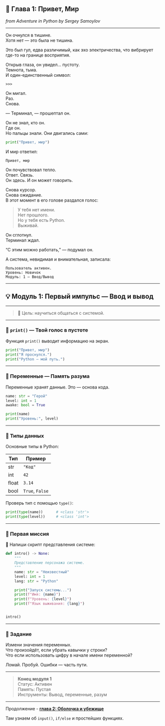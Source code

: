 ## 📖 Глава 1: Привет, Мир

*from Adventure in Python by Sergey Samoylov*

---

Он очнулся в тишине.  
Хотя нет — это была не тишина.

Это был гул, едва различимый, как эхо электричества, что вибрирует где-то на границе восприятия.

Открыв глаза, он увидел… пустоту.  
Темнота, тьма.  
И один-единственный символ:

```
>>>
```

Он мигал.  
Раз.  
Снова.  

— Терминал, — прошептал он.  

Он не знал, кто он.  
Где он.  
Но пальцы знали. Они двигались сами:

```python
print("Привет, мир")
```

И мир ответил:

```
Привет, мир
```

Он почувствовал тепло.  
Ответ. Связь.  
Он здесь. И он может говорить.

Снова курсор.  
Снова ожидание.  
В этот момент в его голове раздался голос:

> У тебя нет имени.  
> Нет прошлого.  
> Но у тебя есть Python.  
> Выживай.  

Он сглотнул.  
Терминал ждал.

“С этим можно работать,” — подумал он.

А система, невидимая и внимательная, записала:

```
Пользователь активен.
Уровень: Новичок
Модуль: 1 – Ввод/Вывод
```

---

## 💡 Модуль 1: Первый импульс — Ввод и вывод

---

> 🎯 Цель: научиться общаться с системой.

---

### 🔹 `print()` — Твой голос в пустоте

Функция `print()` выводит информацию на экран.

```python
print("Привет, мир")
print("Я проснулся.")
print("Python — мой путь.")
```

---

### 🔹 Переменные — Память разума

Переменные хранят данные. Это — основа кода.

```python
name: str = "Герой"
level: int = 1
awake: bool = True

print(name)
print("Уровень:", level)
```

---

### 🔹 Типы данных

Основные типы в Python:

| Тип      | Пример          |
|----------|------------------|
| str      | `"Код"`          |
| int      | `42`             |
| float    | `3.14`           |
| bool     | `True`, `False`  |

Проверь тип с помощью `type()`:

```python
print(type(name))      # <class 'str'>
print(type(level))     # <class 'int'>
```

---

### 🔹 Первая миссия

📘 Напиши скрипт представления системе:

```python
def intro() -> None:
    """
    Представление персонажа системе.
    """
    name: str = "Неизвестный"
    level: int = 1
    lang: str = "Python"

    print("Запуск системы...")
    print(f"Имя: {name}")
    print(f"Уровень: {level}")
    print(f"Язык выживания: {lang}")


intro()
```

---

### 🧠 Задание

Измени значения переменных.  
Что произойдёт, если убрать кавычки у строки?  
Что если использовать цифру в начале имени переменной?  

Ломай. Пробуй. Ошибки — часть пути.

---

> **Конец модуля 1**  
> Статус: Активен  
> Память: Пустая  
> Инструменты: Вывод, переменные, разум

---

Продолжение - [**глава 2: Оболочка и убежище**](Chapter_02.md)

Там узнаем об `input()`, `if/else` и простейших функциях.
